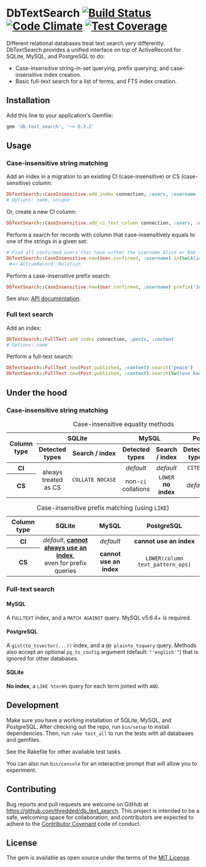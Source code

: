 # DbTextSearch [![Build Status](https://travis-ci.org/thredded/db_text_search.svg?branch=master)](https://travis-ci.org/thredded/db_text_search) [![Code Climate](https://codeclimate.com/github/thredded/db_text_search/badges/gpa.svg)](https://codeclimate.com/github/thredded/db_text_search) [![Test Coverage](https://codeclimate.com/github/thredded/db_text_search/badges/coverage.svg)](https://codeclimate.com/github/thredded/db_text_search/coverage)

Different relational databases treat text search very differently.
DbTextSearch provides a unified interface on top of ActiveRecord for SQLite, MySQL, and PostgreSQL to do:

* Case-insensitive string-in-set querying, prefix querying, and case-insensitive index creation.
* Basic full-text search for a list of terms, and FTS index creation.

## Installation

Add this line to your application's Gemfile:

```ruby
gem 'db_text_search', '~> 0.3.2'
```

## Usage

### Case-insensitive string matching

Add an index in a migration to an existing CI (case-insensitive) or CS (case-sensitive) column:

```ruby
DbTextSearch::CaseInsensitive.add_index connection, :users, :username
# Options: name, unique
```

Or, create a new CI column:

```ruby
DbTextSearch::CaseInsensitive.add_ci_text_column connection, :users, :username
```

Perform a search for records with column that case-insensitively equals to one of the strings in a given set:

```ruby
# Find all confirmed users that have either the username Alice or Bob (case-insensitively):
DbTextSearch::CaseInsensitive.new(User.confirmed, :username).in(%w(Alice Bob))
 #=> ActiveRecord::Relation
```

Perform a case-insensitive prefix search:
 
```ruby
DbTextSearch::CaseInsensitive.new(User.confirmed, :username).prefix('Jo')
```

See also: [API documentation][api-docs].

### Full text search

Add an index:

```ruby
DbTextSearch::FullText.add_index connection, :posts, :content
# Options: name
```

Perform a full-text search:

```ruby
DbTextSearch::FullText.new(Post.published, :content).search('peace')
DbTextSearch::FullText.new(Post.published, :content).search(%w(love kaori))
```

## Under the hood

### Case-insensitive string matching

<table>
<caption>Case-insensitive equality methods</caption>
<thead>
  <tr><th rowspan="2">Column type</th><th colspan="2">SQLite</th><th colspan="2">MySQL</th><th colspan="2">PostgreSQL</th></tr>
  <tr><th>Detected types</th><th>Search / index</th><th>Detected types</th><th>Search / index</th><th>Detected types</th><th>Search / index</th></tr>
</thead>
<tbody style="text-align: center">
  <tr><th>CI</th>
      <td rowspan="2">always treated as CS</td> <td rowspan="2"><code>COLLATE&nbsp;NOCASE</code></td>
      <td><i>default</i></td> <td><i>default</i></td>
      <td><code>CITEXT</code></td> <td><i>default</i></td>
  </tr>
  <tr><th>CS</th>
    <td>non-<code>ci</code> collations</td> <td><code>LOWER</code><br><b>no index</b></td>
    <td><i>default</i></td> <td><code>LOWER</code></td>
  </tr>
</tbody>
</table>

<table>
<caption>Case-insensitive prefix matching (using <code>LIKE</code>)</caption>
<thead>
  <tr><th>Column type</th><th>SQLite</th><th>MySQL</th><th>PostgreSQL</th></tr>  
</thead>
<tbody style="text-align: center">
  <tr><th>CI</th>
      <td rowspan="2">
        <i>default</i>, <a href="https://www.sqlite.org/optoverview.html#prefix_opt"><b>cannot always use an index</b></a>,<br>
        even for prefix queries
      </td>
      <td><i>default</i></td>
      <td><b>cannot use an index</b></td>
  </tr>
  <tr><th>CS</th>
    <td><b>cannot use an index</b></td>    
    <td><code>LOWER(column text_pattern_ops)</code></td>
  </tr>
</tbody>
</table>


### Full-text search

#### MySQL

A `FULLTEXT` index, and a `MATCH AGAINST` query. MySQL v5.6.4+ is required.

#### PostgreSQL

A `gist(to_tsvector(...))` index, and a `@@ plainto_tsquery` query.
Methods also accept an optional `pg_ts_config` argument (default: `"'english'"`) that is ignored for other databases.

#### SQLite

**No index**, a `LIKE %term%` query for each term joined with `AND`.

## Development

Make sure you have a working installation of SQLite, MySQL, and PostgreSQL.
After checking out the repo, run `bin/setup` to install dependencies.
Then, run `rake test_all` to run the tests with all databases and gemfiles.

See the Rakefile for other available test tasks.

You can also run `bin/console` for an interactive prompt that will allow you to experiment.

## Contributing

Bug reports and pull requests are welcome on GitHub at https://github.com/thredded/db_text_search. This project is intended to be a safe, welcoming space for collaboration, and contributors are expected to adhere to the [Contributor Covenant](http://contributor-covenant.org) code of conduct.

## License

The gem is available as open source under the terms of the [MIT License](http://opensource.org/licenses/MIT).

[api-docs]: http://www.rubydoc.info/gems/db_text_search
